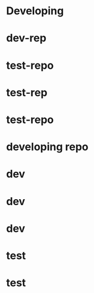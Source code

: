# Developing
# dev-rep
# test-repo
# test-rep
# test-repo
# developing repo
# dev
# dev
# dev
# test
# test
